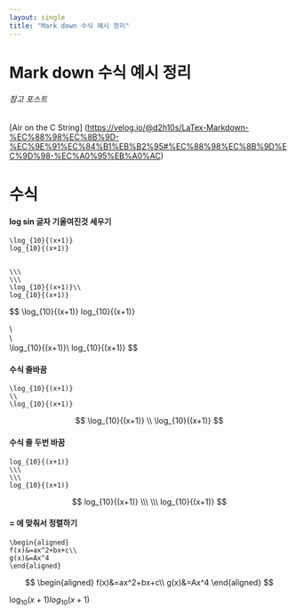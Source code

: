 ```yaml
---
layout: single
title: "Mark down 수식 예시 정리"
---
```


# Mark down 수식 예시 정리

###### 참고 포스트

[Air on the C String] (https://velog.io/@d2h10s/LaTex-Markdown-%EC%88%98%EC%8B%9D-%EC%9E%91%EC%84%B1%EB%B2%95#%EC%88%98%EC%8B%9D%EC%9D%98-%EC%A0%95%EB%A0%AC)

# 수식

#### log sin 글자 기울여진것 세우기

```
\log_{10}{(x+1)}
log_{10}{(x+1)}


\\\
\\\
\log_{10}{(x+1)}\\
log_{10}{(x+1)}
```

$$
\log_{10}{(x+1)}
log_{10}{(x+1)}


\\\
\\\
\log_{10}{(x+1)}\\
log_{10}{(x+1)}
$$

#### 수식  줄바꿈

```
\log_{10}{(x+1)}
\\
\log_{10}{(x+1)}
```

$$
\log_{10}{(x+1)}
\\
\log_{10}{(x+1)}
$$

#### 수식 줄 두번 바꿈

```
log_{10}{(x+1)}
\\\
\\\
log_{10}{(x+1)}
```

$$
log_{10}{(x+1)}
\\\
\\\
log_{10}{(x+1)}
$$

#### = 에 맞춰서 정렬하기

```
\begin{aligned}
f(x)&=ax^2+bx+c\\
g(x)&=Ax^4
\end{aligned}
```

$$
\begin{aligned}
f(x)&=ax^2+bx+c\\
g(x)&=Ax^4
\end{aligned}
$$

$\log_{10}{(x+1)}
log_{10}{(x+1)}$
